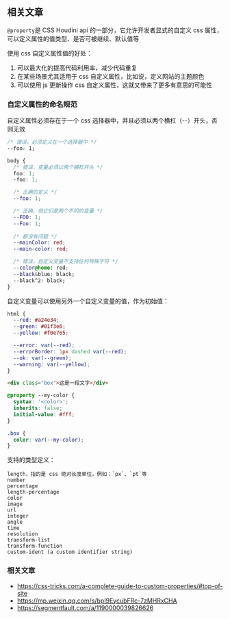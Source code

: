 ## 相关文章

`@property`是 CSS Houdini api 的一部分，它允许开发者显式的自定义 css 属性，可以定义属性的值类型、是否可被继续、默认值等

使用 css 自定义属性值的好处：

1. 可以最大化的提高代码利用率，减少代码重复
2. 在某些场景尤其适用于 css 自定义属性，比如说，定义网站的主题颜色
3. 可以使用 js 更新操作 css 自定义属性，这就又带来了更多有意思的可能性

### 自定义属性的命名规范

自定义属性必须存在于一个 css 选择器中，并且必须以两个横杠（--）开头，否则无效

```css
/* 错误，必须定义在一个选择器中 */
--foo: 1;

body {
  /* 错误，变量必须以两个横杠开头 */
  foo: 1;
  -foo: 1; 

  /* 正确的定义 */
  --foo: 1;

  /* 正确，但它们是两个不同的变量 */
  --FOO: 1;
  --Foo: 1;
  
  /* 都没有问题 */
  --mainColor: red;
  --main-color: red;

  /* 错误，自定义变量不支持任何特殊字符 */
  --color@home: red;
  --black&blue: black;
  --black^2: black;
}
```

自定义变量可以使用另外一个自定义变量的值，作为初始值：

```css
html {
  --red: #a24e34;
  --green: #01f3e6;
  --yellow: #f0e765;

  --error: var(--red);
  --errorBorder: 1px dashed var(--red);
  --ok: var(--green);
  --warning: var(--yellow);
}
```

```html
<div class="box">这是一段文字</div>
```

```css
@property --my-color {
  syntax: '<color>';
  inherits: false;
  initial-value: #fff;
}

.box {
  color: var(--my-color);
}
```

支持的类型定义：



```
length，指的是 css 绝对长度单位，例如：`px`、`pt`等
number
percentage
length-percentage
color
image
url
integer
angle
time
resolution
transform-list
transform-function
custom-ident (a custom identifier string)
```

### 相关文章

* https://css-tricks.com/a-complete-guide-to-custom-properties/#top-of-site
* https://mp.weixin.qq.com/s/bpI9EycubFRc-7zMHRxCHA
* https://segmentfault.com/a/1190000039826626

